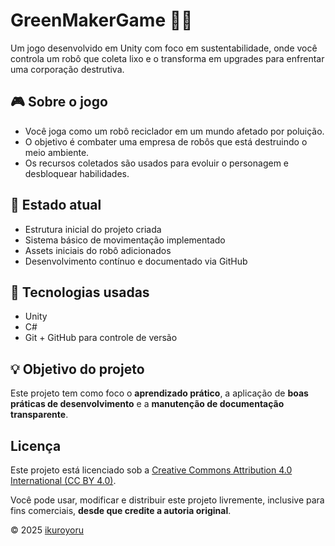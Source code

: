 # GreenMakerGame 🌱🤖

Um jogo desenvolvido em Unity com foco em sustentabilidade, onde você controla um robô que coleta lixo e o transforma em upgrades para enfrentar uma corporação destrutiva.

## 🎮 Sobre o jogo

- Você joga como um robô reciclador em um mundo afetado por poluição.
- O objetivo é combater uma empresa de robôs que está destruindo o meio ambiente.
- Os recursos coletados são usados para evoluir o personagem e desbloquear habilidades.

## 🚧 Estado atual

- Estrutura inicial do projeto criada
- Sistema básico de movimentação implementado
- Assets iniciais do robô adicionados
- Desenvolvimento contínuo e documentado via GitHub

## 🔧 Tecnologias usadas

- Unity
- C#
- Git + GitHub para controle de versão

## 💡 Objetivo do projeto

Este projeto tem como foco o **aprendizado prático**, a aplicação de **boas práticas de desenvolvimento** e a **manutenção de documentação transparente**.

## Licença

Este projeto está licenciado sob a [Creative Commons Attribution 4.0 International (CC BY 4.0)](./LICENSE).

Você pode usar, modificar e distribuir este projeto livremente, inclusive para fins comerciais, **desde que credite a autoria original**.

© 2025 [ikuroyoru](https://github.com/ikuroyoru)
